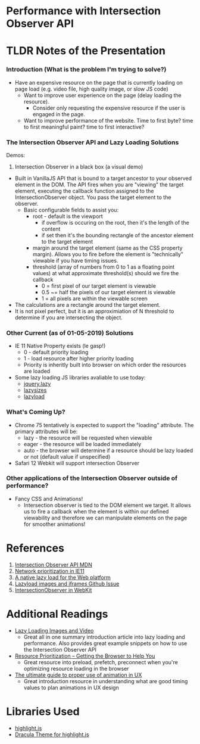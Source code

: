 # Performance  with Intersection Observer API

# TLDR Notes of the Presentation
### Introduction (What is the problem I'm trying to solve?)

* Have an expensive resource on the page that is currently loading on page load (e.g. video file, high quality image, or slow JS code)
    * Want to improve user experience on the page (delay loading the resource).
        * Consider only requesting the expensive resource if the user is engaged in the page.
    * Want to improve performance of the website. Time to first byte? time to first meaningful paint? time to first interactive?

### The Intersection Observer API and Lazy Loading Solutions

Demos:
1. Intersection Observer in a black box (a visual demo)

* Built in VanillaJS API that is bound to a target ancestor to your observed element in the DOM. The API fires when you are "viewing" the target element, executing the callback function assigned to the IntersectionObserver object. You pass the target element to the observer.
    * Basic configurable fields to assist you:
        * root - default is the viewport 
            * if overflow is occuring on the root, then it's the length of the content
            * if set then it's the bounding rectangle of the ancestor element to the target element
        * margin around the target element (same as the CSS property margin). Allows you to fire before the element is "technically" viewable if you have timing issues.
        * threshold (array of numbers from 0 to 1 as a floating point values) at what approximate threshold(s) should we fire the callback
            * 0 = first pixel of our target element is viewable
            * 0.5 ~= half the pixels of our target element is viewable
            * 1 = all pixels are within the viewable screen
* The calculations are a rectangle around the target element. 
* It is not pixel perfect, but it is an approximiation of N threshold to determine if you are intersecting the object.


### Other Current (as of 01-05-2019) Solutions
* IE 11 Native Property exists (le gasp!)
    * 0 - default priority loading
    * 1 - load resource after higher priority loading
    * Priority is inheritly built into browser on which order the resources are loaded
* Some lazy loading JS libraries avaliable to use today:
    * [jquery.lazy](https://github.com/eisbehr-/jquery.lazy)
    * [lazysizes](https://github.com/aFarkas/lazysizes)
    * [lazyload](https://github.com/verlok/lazyload)


### What's Coming Up?

* Chrome 75 tentatively is expected to support the "loading" attribute. The primary attributes will be:
    * lazy - the resource will be requested when viewable
    * eager - the resource will be loaded immediately
    * auto - the browser will determine if a resource should be lazy loaded or not (default value if unspecified)
 * Safari 12 Webkit will support intersection Observer   


### Other applications of the Intersection Observer outside of performance?
* Fancy CSS and Animations!
    * Intersection observer is tied to the DOM element we target. It allows us to fire a callback when the element is within our defined viewability and therefore we can manipulate elements on the page for smoother animations!

# References
1. [Intersection Observer API MDN](https://developer.mozilla.org/en-US/docs/Web/API/Intersection_Observer_API)
2. [Network prioritization in IE11](https://msdn.microsoft.com/en-ca/vstudio/dn265036(v=vs.90))
3. [A native lazy load for the Web platform](https://calibreapp.com/blog/native-lazy-load/)
4. [Lazyload images and iframes Github Issue](https://github.com/whatwg/html/pull/3752)
5. [IntersectionObserver in WebKit](https://webkit.org/blog/8582/intersectionobserver-in-webkit/)

# Additional Readings
* [Lazy Loading Images and Video](https://developers.google.com/web/fundamentals/performance/lazy-loading-guidance/images-and-video/)
    * Great all in one summary introduction article into lazy loading and performance. Also provides great example snippets on how to use the Intersection Observer API
* [Resource Prioritization – Getting the Browser to Help You](https://developers.google.com/web/fundamentals/performance/resource-prioritization)
    * Great resource into preload, prefetch, preconnect when you're optimizing resource loading in the browser
* [The ultimate guide to proper use of animation in UX](https://uxdesign.cc/the-ultimate-guide-to-proper-use-of-animation-in-ux-10bd98614fa9)
    * Great introduction resource in understanding what are good timing values to plan animations in UX design

# Libraries Used
* [highlight.js](https://highlightjs.org/)
* [Dracula Theme for highlight.js](https://draculatheme.com/highlightjs/)
